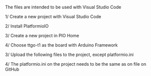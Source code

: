 The files are intended to be used with Visual Studio Code

1/ Create a new project with Visual Studio Code 

2/ Install PlatformioIO 

3/ Create a new project in PIO Home 

4/ Choose ttgo-t1 as the board with Arduino Framework

3/ Upload the following files to the project, except platformio.ini

4/ The platformio.ini on the project needs to be the same as on file on GitHub
